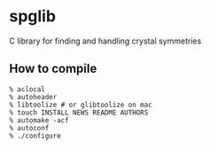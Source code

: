spglib
======

C library for finding and handling crystal symmetries

How to compile
---------------

    % aclocal
    % autoheader
    % libtoolize # or glibtoolize on mac
    % touch INSTALL NEWS README AUTHORS
    % automake -acf
    % autoconf
    % ./configure
